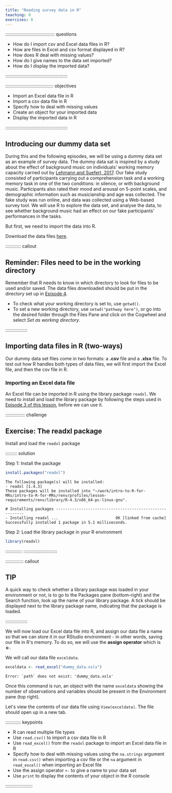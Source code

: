 ```yaml
---
title: "Reading survey data in R"
teaching: 0
exercises: 0
---
```


:::::::::::::::::::::::::::::::::::::: questions 

- How do I import csv and Excel data files in R?
- How are files in Excel and csv format displayed in R?
- How does R deal with missing values?
- How do I give names to the data set imported?
- How do I display the imported data?

::::::::::::::::::::::::::::::::::::::::::::::::

::::::::::::::::::::::::::::::::::::: objectives

- Import an Excel data file in R
- Import a csv data file in R
- Specify how to deal with missing values
- Create an object for your imported data
- Display the imported data in R

::::::::::::::::::::::::::::::::::::::::::::::::

## Introducing our dummy data set 
During this and the following episodes, we will be using a dummy data set as an example of survey data. The dummy data sat is inspired by a study about the effect of background music on individuals’ working memory capacity carried out by [Lehmann and Suefert, 2017](https://www.frontiersin.org/journals/psychology/articles/10.3389/fpsyg.2017.01902/full). Our fake study consisted of  participants carrying out a comprehension task and a working memory task in one of the two conditions: in silence, or with background music. Participants also rated their mood and arousal on 5-point scales, and demographic information such as musicianship and age was collected. The fake study was run online, and data was collected using a Web-based survey tool. We will use R to explore the data set, and analyse the data, to see whether background music had an effect on our fake participants’ performances in the tasks.

But first, we need to import the data into R. 

Download the data files [here](https://drive.google.com/drive/folders/18bMh1zofsAdbwdsm7NwzsELXPBwYoUn9?usp=share_link). 

:::::::::::: callout
## Reminder: Files need to be in the working directory

Remember that R needs to know in which directory to look for files to be used and/or saved. The data files downloaded should be put in the directory set up in [Episode 4](https://acceleratingdigitalskills.github.io/intro-to-R-for-MRs/creating-directory-structure.html). 

- To check what your working directory is set to, use `getwd()`.  
- To set a new working directory, use `setwd("pathway here")`, or go into the desired folder through the Files Pane and click on the Cogwheel and select *Set as working directory*.  

:::::::::::::::::

## Importing data files in R (two-ways)
Our dummy data set files come in two formats: a **.csv** file and a **.xlsx** file. To test out how R handles both types of data files, we will first import the Excel file, and then the csv file in R. 

### Importing an Excel data file

An Excel file can be imported in R using the library package `readxl`. We need to install and load the library package by following the steps used in [Episode 3 of this lesson](https://acceleratingdigitalskills.github.io/intro-to-R-for-MRs/getting-started-with-R.html), before we can use it. 

::::::::::::::: challenge
## Exercise: The readxl package

Install and load the `readxl` package

::::::::: solution 

Step 1: Install the package


```r
install.packages("readxl")
```

```{.output}
The following package(s) will be installed:
- readxl [1.4.3]
These packages will be installed into "~/work/intro-to-R-for-MRs/intro-to-R-for-MRs/renv/profiles/lesson-requirements/renv/library/R-4.3/x86_64-pc-linux-gnu".

# Installing packages --------------------------------------------------------
- Installing readxl ...                         OK [linked from cache]
Successfully installed 1 package in 5.1 milliseconds.
```

Step 2: Load the library package in your R environment


```r
library(readxl)
```

:::::::::::::
::::::::::::::::::::::::::

:::::::::::::: callout
## TIP
A quick way to check whether a library package was loaded in your environment or not, is to go to the Packages pane (bottom-right) and the Search function, look up the name of your library package. A tick should be displayed next to the library package name, indicating that the package is loaded.

:::::::::::::::::

We will now load our Excel data file into R, and assign our data file a name so that we can store it in our RStudio environment - in other words, saving our file in R's memory. To do so, we will use the **assign operator** which is **<-**. 

We will call our data file `exceldata`.


```r
exceldata <- read_excel("dummy_data.xslx")
```

```{.error}
Error: `path` does not exist: 'dummy_data.xslx'
```
Once this command is run, an object with the name `exceldata` showing the number of observations and variables should be present in the Environment pane (top right). 

Let's view the contents of our data file using `View(exceldata)`. The file should open up in a new tab. 



:::::::::::: keypoints

- R can read multiple file types
- Use `read.csv()` to import a csv data file in R
- Use `read_excel()` from the `readxl` package to import an Excel data file in R
- Specify how to deal with missing values using the `na.strings` argument in `read.csv()` when importing a csv file or the `na` argument in `read_excel()` when importing an Excel file
- Use the assign operator `<-` to give a name to your data set
- Use `print` to display the contents of your object in the R console

:::::::::::::::::::::
